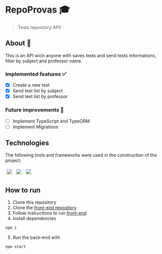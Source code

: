 # RepoProvas 🎓
> Tests repository API!
## About 🔎
This is an API wich anyone with saves tests and send tests informations, filter by subject and professor name.
### Implemented features ✅
- [x] Create a new test
- [x] Send test list by subject
- [x] Send test list by professor
### Future improvements 🔮
- [ ] Implement TypeScript and TypeORM
- [ ] Implement Migrations
## Technologies
The following tools and frameworks were used in the construction of the project:<br>
<p>
  <img style='margin: 5px;' src='https://img.shields.io/badge/Node.js-339933?style=for-the-badge&logo=nodedotjs&logoColor=white'>
  <img style='margin: 5px;' src='https://img.shields.io/badge/Express.js-000000?style=for-the-badge&logo=express&logoColor=white'>
  <img style='margin: 5px;' src="https://img.shields.io/badge/PostgreSQL-316192?style=for-the-badge&logo=postgresql&logoColor=white"/>
</p>

## How to run
1. Clone this repository
2. Clone the [front-end repository](https://github.com/issitarual/repoprovas-front)
3. Follow instructions to run [front-end](https://github.com/issitarual/repoprovas-front)
4. Install dependencies
```bash
npm i
```
5. Run the back-end with
```bash
npm start
```
